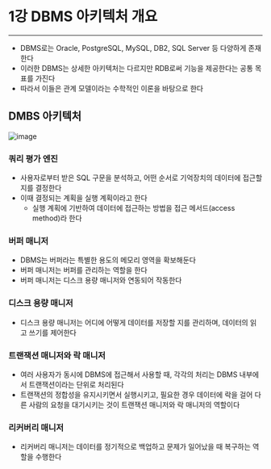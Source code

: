 # 1강 DBMS 아키텍처 개요
---
- DBMS로는 Oracle, PostgreSQL, MySQL, DB2, SQL Server 등 다양하게 존재한다
- 이러한 DBMS는 상세한 아키텍처는 다르지만 RDB로써 기능을 제공한다는 공통 목표를 가진다
- 따라서 이들은 관계 모델이라는 수학적인 이론을 바탕으로 한다

## DMBS 아키텍처
![image](https://user-images.githubusercontent.com/60502370/190883963-2fa1f09b-2bcd-4e0f-8d7e-b1955e0cf899.png)

### 쿼리 평가 엔진
- 사용자로부터 받은 SQL 구문을 분석하고, 어떤 순서로 기억장치의 데이터에 접근할지를 결정한다
- 이때 결정되는 계획을 실행 계획이라고 한다
	- 실행 계획에 기반하여 데이터에 접근하는 방법을 접근 메서드(access method)라 한다

### 버퍼 매니저
- DBMS는 버퍼라는 특별한 용도의 메모리 영역을 확보해둔다
- 버퍼 매니저는 버퍼를 관리하는 역할을 한다
- 버퍼 매니저는 디스크 용량 매니저와 연동되어 작동한다

### 디스크 용량 매니저
- 디스크 용량 매니저는 어디에 어떻게 데이터를 저장할 지를 관리하며, 데이터의 읽고 쓰기를 제어한다

### 트랜잭션 매니저와 락 매니저
- 여러 사용자가 동시에 DBMS에 접근해서 사용할 때, 각각의 처리는 DBMS 내부에서 트랜잭션이라는 단위로 처리된다
- 트랜잭션의 정합성을 유지시키면서 실행시키고, 필요한 경우 데이터에 락을 걸어 다른 사람의 요청을 대기시키는 것이 트랜잭션 매니저와 락 매니저의 역할이다

### 리커버리 매니저
- 리커버리 매니저는 데이터를 정기적으로 백업하고 문제가 일어났을 때 복구하는 역할을 수행한다